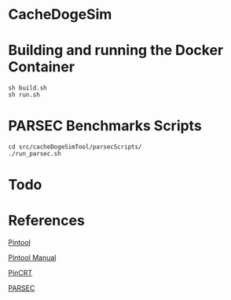 # CacheDogeSim

# Building and running the Docker Container
```
sh build.sh 
sh run.sh
```

# PARSEC Benchmarks Scripts
```
cd src/cacheDogeSimTool/parsecScripts/
./run_parsec.sh
```


# Todo

# References
  [Pintool](https://software.intel.com/en-us/articles/pin-a-binary-instrumentation-tool-downloads)

  [Pintool Manual](https://software.intel.com/sites/landingpage/pintool/docs/97619/Pin/html/)
  
  [PinCRT](https://software.intel.com/sites/landingpage/pintool/docs/97619/PinCRT/html/)

  [PARSEC](http://parsec.cs.princeton.edu/parsec3-doc.htm)

